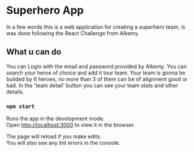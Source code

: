 # Superhero App
In a few words this is a web application for creating a superhero team, is was done following the React Challenge from Alkemy.

## What u can do
You can Login with the email and password provided by Alkemy.
You can search your heroe of choice and add it tour team.
Your team is gonna be builded by 6 heroes, no more than 3 of them can be of alignment good or bad.
In the 'team detail' button you can see your team stats and other details.

### `npm start`

Runs the app in the development mode.\
Open [http://localhost:3000](http://localhost:3000) to view it in the browser.

The page will reload if you make edits.\
You will also see any lint errors in the console.